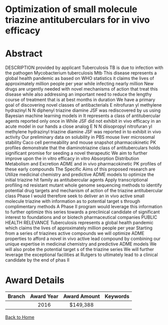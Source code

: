 
Optimization of small molecule triazine antituberculars for in vivo efficacy
============================================================================

# Abstract


DESCRIPTION  provided by applicant   Tuberculosis  TB  is due to infection with the pathogen Mycobacterium tuberculosis  Mtb   This disease represents a global health pandemic as based on WHO statistics it claims the lives of approximately     million people per year  while infecting nearly   million  New drugs are urgently needed with novel mechanisms of action that treat this disease while also addressing an important need to reduce the lengthy course of treatment that is at best   months in duration  We have a primary goal of discovering novel classes of antibacterials   E           nitrofuran   yl methylene hydrazinyl  N  N  diphenyl       triazine     diamine  JSF            was rediscovered by us using Bayesian machine learning models in       It represents a class of antitubercular agents reported only once in           While JSF      did not exhibit in vivo efficacy in an acute model in our hands  a close analog    E  N  N  diisopropyl          nitrofuran   yl methylene hydrazinyl         triazine     diamine  JSF           was reported in      to exhibit in vivo activity  Our preliminary data on solubility in PBS  mouse liver microsomal stability  Caco   cell permeability  and mouse snapshot pharmacokinetic  PK  profiles demonstrate that the diaminotriazine class of antituberculars holds significant promise for seeding a novel therapeutic  We aim to further improve upon the in vitro efficacy  in vitro Absorption  Distribution  Metabolism and Excretion  ADME  and in vivo pharmacokinetic  PK  profiles of these early compounds  The Specific Aims of this proposed research are  Utilize medicinal chemistry and predictive ADME models to optimize the initial triazine hit family as antitubercular agents  Apply transcriptional profiling nd resistant mutant whole genome sequencing methods to identify potential drug targets and mechanism of action of the triazine antitubercular class  Phase I would  therefore  seek to deliver an in vivo active small molecule triazine with information as to potential target s through
complimentary methods  A Phase II program would leverage this information to further optimize this series towards a preclinical candidate of significant interest to foundations and or biotech pharmaceutical companies PUBLIC HEALTH RELEVANCE  Tuberculosis represents a global health pandemic  which claims the lives of approximately     million people per year  Starting from a series of triazines active compounds we will optimize ADME properties to afford a novel in vivo active lead compound by combining our unique expertise in medicinal chemistry and predictive ADME models  We will also probe the potential target s of the triazine series  We will further leverage the exceptional facilities at Rutgers to ultimately lead to a clinical candidate by the end of phas II  

# Award Details

|Branch|Award Year|Award Amount|Keywords|
| :---: | :---: | :---: | :---: |
||2016|$149,388||
  
  


[Back to Home](https://github.com/chrischow/dod_sbir_awards/JH/#2316)